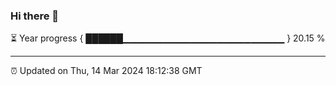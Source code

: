 ### Hi there 👋

⏳ Year progress { ██████▁▁▁▁▁▁▁▁▁▁▁▁▁▁▁▁▁▁▁▁▁▁▁▁ } 20.15 %

---

⏰ Updated on Thu, 14 Mar 2024 18:12:38 GMT
